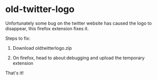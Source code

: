 # old-twitter-logo

Unfortunately some bug on the twitter website has caused the logo to disappear, this firefox extension fixes it. 

Steps to fix:

1. Download oldtwitterlogo.zip

2. On firefox, head to about:debugging and upload the temporary extension

That's it!